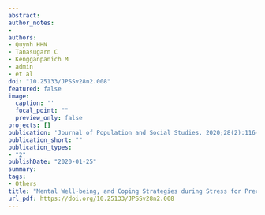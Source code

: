 ```yaml
---
abstract:
author_notes:
- 
authors:
- Quynh HHN
- Tanasugarn C
- Kengganpanich M
- admin
- et al
doi: "10.25133/JPSSv28n2.008"
featured: false
image:
  caption: ''
  focal_point: ""
  preview_only: false
projects: []
publication: 'Journal of Population and Social Studies. 2020;28(2):116-29. doi: https://doi.org/10.25133/JPSSv28n2.008'
publication_short: ""
publication_types:
- "2"
publishDate: "2020-01-25"
summary: 
tags:
- Others
title: "Mental Well-being, and Coping Strategies during Stress for Preclinical Medical Students in Vietnam"
url_pdf: https://doi.org/10.25133/JPSSv28n2.008 
---
```

